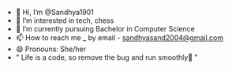 - 👋 Hi, I’m @Sandhya1901
- 👀 I’m interested in tech, chess
- 🌱 I’m currently pursuing Bachelor in Computer Science
- 📫 How to reach me _ by email - sandhyasand2004@gmail.com
- 😄 Pronouns: She/her
- " Life is a code, so remove the bug and run smoothly🫠 "


<!---
Sandhya1901/Sandhya1901 is a ✨ special ✨ repository because its `README.md` (this file) appears on your GitHub profile.
You can click the Preview link to take a look at your changes.
--->
